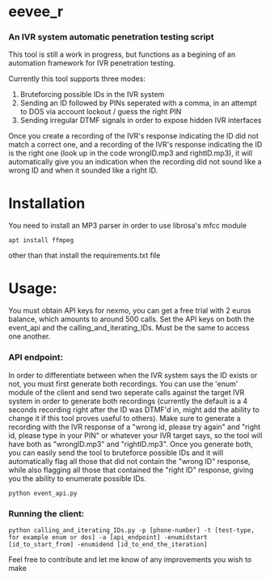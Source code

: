 <h1>eevee_r</h1>

<h3>An IVR system automatic penetration testing script </h3>
This tool is still a work in progress, but functions as a begining of an automation framework for IVR penetration testing.

Currently this tool supports three modes:
1. Bruteforcing possible IDs in the IVR system
2. Sending an ID followed by PINs seperated with a comma, in an attempt to DOS via account lockout / guess the right PIN
3. Sending irregular DTMF signals in order to expose hidden IVR interfaces


Once you create a recording of the IVR's response indicating the ID did not match a correct one, and a recording of the IVR's response indicating the ID is the right one (look up in the code wrongID.mp3 and rightID.mp3), it will automatically give you an indication when the recording did not sound like a wrong ID and when it sounded like a right ID.

<h1>Installation</h1>

You need to install an MP3 parser in order to use librosa's mfcc module

`apt install ffmpeg`

other than that install the requirements.txt file

<h1>Usage:</h1>

You must obtain API keys for nexmo, you can get a free trial with 2 euros balance, which amounts to around 500 calls.
Set the API keys on both the event_api and the calling_and_iterating_IDs. Must be the same to access one another.

<h3>API endpoint:</h3>
In order to differentiate between when the IVR system says the ID exists or not, you must first generate both recordings.
You can use the 'enum' module of the client and send two seperate calls against the target IVR system in order to generate both recordings (currently the default is a 4 seconds recording right after the ID was DTMF'd in, might add the ability to change it if this tool proves useful to others). 
Make sure to generate a recording with the IVR response of a "wrong id, please try again" and "right id, please type in your PIN" or whatever your IVR target says, so the tool will have both as "wrongID.mp3" and "rightID.mp3". 
Once you generate both, you can easily send the tool to bruteforce possible IDs and it will automatically flag all those that did not contain the "wrong ID" response, while also flagging all those that contained the "right ID" response, giving you the ability to enumerate possible IDs.

`python event_api.py`


<h3>Running the client:</h3>

`python calling_and_iterating_IDs.py -p [phone-number] -t [test-type, for example enum or dos] -a [api_endpoint] -enumidstart [id_to_start_from] -enumidend [id_to_end_the_iteration]`




Feel free to contribute and let me know of any improvements you wish to make


